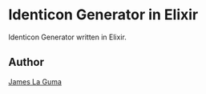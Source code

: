 # Identicon Generator in Elixir

Identicon Generator written in Elixir.

## Author
[James La Guma](https://www.linkedin.com/in/jlaguma/)